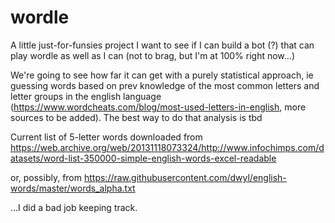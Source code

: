 # wordle
 A little just-for-funsies project I want to see if I can build a bot (?)
that can play wordle as well as I can (not to brag, but I'm at 100% right now...)

We're going to see how far it can get with a purely statistical approach, ie guessing words based on prev knowledge of the most common letters and letter groups in the english language (https://www.wordcheats.com/blog/most-used-letters-in-english, more sources to be added). The best way to do that analysis is tbd

Current list of 5-letter words downloaded from https://web.archive.org/web/20131118073324/http://www.infochimps.com/datasets/word-list-350000-simple-english-words-excel-readable

or, possibly, from
https://raw.githubusercontent.com/dwyl/english-words/master/words_alpha.txt

...I did a bad job keeping track.


